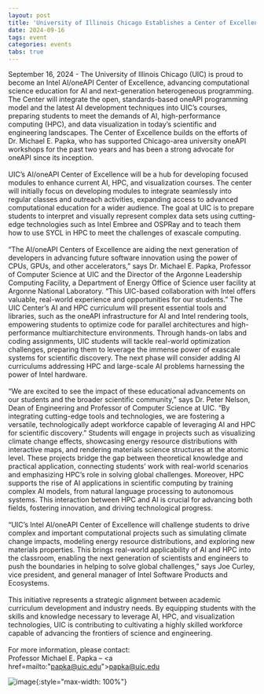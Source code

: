 ```yaml
---
layout: post
title: 'University of Illinois Chicago Establishes a Center of Excellence focused on AI'
date: 2024-09-16
tags: event
categories: events
tabs: true
---
```


September 16, 2024 - The University of Illinois Chicago (UIC) is proud to become an Intel AI/oneAPI Center of Excellence, advancing computational science education for AI and next-generation heterogeneous programming. The Center will integrate the open, standards-based oneAPI programming model and the latest AI development techniques into UIC&rsquo;s courses, preparing students to meet the demands of AI, high-performance computing (HPC), and data visualization in today&rsquo;s scientific and engineering landscapes. The Center of Excellence builds on the efforts of Dr. Michael E. Papka, who has supported Chicago-area university oneAPI workshops for the past two years and has been a strong advocate for oneAPI since its inception.<br><br> 
UIC&rsquo;s AI/oneAPI Center of Excellence will be a hub for developing focused modules to enhance current AI, HPC, and visualization courses. The center will initially focus on developing modules to integrate seamlessly into regular classes and outreach activities, expanding access to advanced computational education for a wider audience. The goal at UIC is to prepare students to interpret and visually represent complex data sets using cutting-edge technologies such as Intel Embree and OSPRay and to teach them how to use SYCL in HPC to meet the challenges of exascale computing.<br><br>
&ldquo;The AI/oneAPI Centers of Excellence are aiding the next generation of developers in advancing future software innovation using the power of CPUs, GPUs, and other accelerators,&rdquo; says Dr. Michael E. Papka, Professor of Computer Science at UIC and the Director of the Argonne Leadership Computing Facility, a Department of Energy Office of Science user facility at Argonne National Laboratory. &ldquo;This UIC-based collaboration with Intel offers valuable, real-world experience and opportunities for our students.&rdquo;
The UIC Center&rsquo;s AI and HPC curriculum will present essential tools and libraries, such as the oneAPI infrastructure for AI and Intel rendering tools, empowering students to optimize code for parallel architectures and high-performance multiarchitecture environments. Through hands-on labs and coding assignments, UIC students will tackle real-world optimization challenges, preparing them to leverage the immense power of exascale systems for scientific discovery. The next phase will consider adding AI curriculums addressing HPC and large-scale AI problems harnessing the power of Intel hardware.<br><br>
&ldquo;We are excited to see the impact of these educational advancements on our students and the broader scientific community,&rdquo; says Dr. Peter Nelson, Dean of Engineering and Professor of Computer Science at UIC. &ldquo;By integrating cutting-edge tools and technologies, we are fostering a versatile, technologically adept workforce capable of leveraging AI and HPC for scientific discovery.&rdquo;
Students will engage in projects such as visualizing climate change effects, showcasing energy resource distributions with interactive maps, and rendering materials science structures at the atomic level. These projects bridge the gap between theoretical knowledge and practical application, connecting students&rsquo; work with real-world scenarios and emphasizing HPC&rsquo;s role in solving global challenges. Moreover, HPC supports the rise of AI applications in scientific computing by training complex AI models, from natural language processing to autonomous systems. This interaction between HPC and AI is crucial for advancing both fields, fostering innovation, and driving technological progress.<br><br>
&ldquo;UIC&rsquo;s Intel AI/oneAPI Center of Excellence will challenge students to drive complex and important computational projects such as simulating climate change impacts, modeling energy resource distributions, and exploring new materials properties. This brings real-world applicability of AI and HPC into the classroom, enabling the next generation of scientists and engineers to push the boundaries in helping to solve global challenges,&rdquo; says Joe Curley, vice president, and general manager of Intel Software Products and Ecosystems.<br><br> 
This initiative represents a strategic alignment between academic curriculum development and industry needs. By equipping students with the skills and knowledge necessary to leverage AI, HPC, and visualization technologies, UIC is contributing to cultivating a highly skilled workforce capable of advancing the frontiers of science and engineering.<br><br>
For more information, please contact:<br>
Professor Michael E. Papka – <a href=mailto:"papka@uic.edu">papka@uic.edu</a>

![image](https://www.evl.uic.edu/output/originals/papka_cce.png-srcw.jpg){:style="max-width: 100%"}

